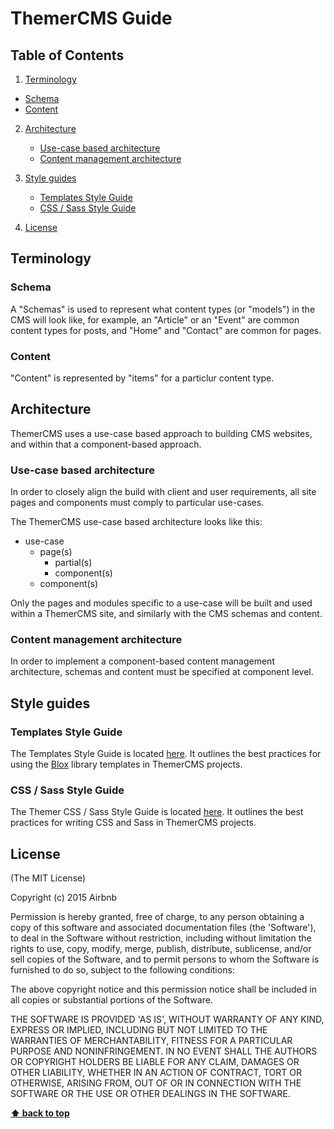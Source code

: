# ThemerCMS Guide

## Table of Contents

1.  [Terminology](#terminology)
   - [Schema](#schema)
   - [Content](#content)

2. [Architecture](#architecture)
   - [Use-case based architecture](#use-case-based-architecture)
   - [Content management architecture](#content-management-architecture)

3. [Style guides](#style-guides)
   - [Templates Style Guide](#templates-style-guide)
   - [CSS / Sass Style Guide](#css-/-sass-style-guide)

4. [License](#license)

## Terminology

### Schema

A "Schemas" is used to represent what content types (or "models") in the CMS will look like, for example, an "Article" or an "Event" are common content types for posts, and "Home" and "Contact" are common for pages.

### Content

"Content" is represented by "items" for a particlur content type.

## Architecture

ThemerCMS uses a use-case based approach to building CMS websites, and within that a component-based approach.

### Use-case based architecture

In order to closely align the build with client and user requirements, all site pages and components must comply to particular use-cases.

The ThemerCMS use-case based architecture looks like this:

- use-case
    - page(s)
        - partial(s)
        - component(s)
    - component(s)

Only the pages and modules specific to a use-case will be built and used within a ThemerCMS site, and similarly with the CMS schemas and content.

### Content management architecture

In order to implement a component-based content management architecture, schemas and content must be specified at component level.

## Style guides

### Templates Style Guide

The Templates Style Guide is located [here](TEMPLATES.md). It outlines the best practices for using the [Blox](https://github.com/building-blox/blox) library templates in ThemerCMS projects.

### CSS / Sass Style Guide

The Themer CSS / Sass Style Guide is located [here](STYLES.md). It outlines the best practices for writing CSS and Sass in ThemerCMS projects.

## License

(The MIT License)

Copyright (c) 2015 Airbnb

Permission is hereby granted, free of charge, to any person obtaining a copy of this software and associated documentation files (the 'Software'), to deal in the Software without restriction, including without limitation the rights to use, copy, modify, merge, publish, distribute, sublicense, and/or sell copies of the Software, and to permit persons to whom the Software is furnished to do so, subject to the following conditions:

The above copyright notice and this permission notice shall be included in all copies or substantial portions of the Software.

THE SOFTWARE IS PROVIDED 'AS IS', WITHOUT WARRANTY OF ANY KIND, EXPRESS OR IMPLIED, INCLUDING BUT NOT LIMITED TO THE WARRANTIES OF MERCHANTABILITY, FITNESS FOR A PARTICULAR PURPOSE AND NONINFRINGEMENT. IN NO EVENT SHALL THE AUTHORS OR COPYRIGHT HOLDERS BE LIABLE FOR ANY CLAIM, DAMAGES OR OTHER LIABILITY, WHETHER IN AN ACTION OF CONTRACT, TORT OR OTHERWISE, ARISING FROM, OUT OF OR IN CONNECTION WITH THE SOFTWARE OR THE USE OR OTHER DEALINGS IN THE SOFTWARE.

**[⬆ back to top](#table-of-contents)**